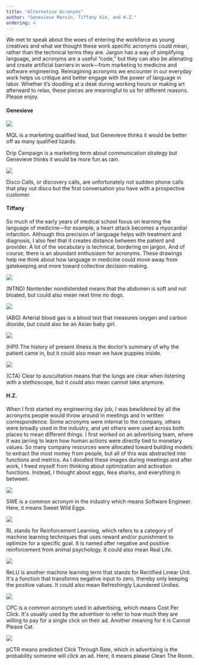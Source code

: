 ```yaml
---
title: "Alternative Acronyms"
author: "Genevieve Marvin, Tiffany Xie, and H.Z."
ordering: 4
---
```


We met to speak about the woes of entering the workforce as young creatives and what we thought these work specific acronyms could mean, rather than the technical terms they are. Jargon has a way of simplifying language, and acronyms are a useful “code,” but they can also be alienating and create artificial barriers in work—from marketing to medicine and software engineering. Reimagining acronyms we encounter in our everyday work helps us critique and better engage with the power of language in labor. Whether it’s doodling at a desk during working hours or making art afterward to relax, these pieces are meaningful to us for different reasons. Please enjoy.

#### Genevieve

![](/assets/images/zine/z6/alternative-acronyms/acronym1.jpg)

MQL is a marketing qualified lead, but Genevieve thinks it would be better off as many qualified lizards.

Drip Campaign is a marketing term about communication strategy but Genevieve thinks it would be more fun as rain.

![](/assets/images/zine/z6/alternative-acronyms/acronym2.jpg)

Disco Calls, or discovery calls, are unfortunately not sudden phone calls that play out disco but the first conversation you have with a prospective customer.

#### Tiffany

So much of the early years of medical school focus on learning the language of medicine—for example, a heart attack becomes a myocardial infarction. Although this precision of language helps with treatment and diagnosis, I also feel that it creates distance between the patient and provider. A lot of the vocabulary is technical, bordering on jargon. And of course, there is an abundant enthusiasm for acronyms. These drawings help me think about how language in medicine could move away from gatekeeping and more toward collective decision-making.

![](/assets/images/zine/z6/alternative-acronyms/acronym3.jpeg)

(NTND) Nontender nondistended means that the abdomen is soft and not bloated, but could also mean next time no dogs.

![](/assets/images/zine/z6/alternative-acronyms/acronym4.jpeg)

(ABG) Arterial blood gas is a blood test that measures oxygen and carbon dioxide, but could also be an Asian baby girl.

![](/assets/images/zine/z6/alternative-acronyms/acronym5.jpeg)

(HPI) The history of present illness is the doctor’s summary of why the patient came in, but it could also mean we have puppies inside.

![](/assets/images/zine/z6/alternative-acronyms/acronym6.jpeg)

(CTA) Clear to auscultation means that the lungs are clear when listening with a stethoscope, but it could also mean cannot take anymore.

#### H.Z.

When I first started my engineering day job, I was bewildered by all the acronyms people would throw around in meetings and in written correspondence. Some acronyms were internal to the company, others were broadly used in the industry, and yet others were used across both places to mean different things. I first worked on an advertising team, where it was jarring to learn how human actions were directly tied to monetary values. So many company resources were allocated toward building models to extract the most money from people, but all of this was abstracted into functions and metrics. As I doodled these images during meetings and after work, I freed myself from thinking about optimization and activation functions. Instead, I thought about eggs, Ikea sharks, and everything in between.

![](/assets/images/zine/z6/alternative-acronyms/acronym7.png)

SWE is a common acronym in the industry which means Software Engineer. Here, it means Sweet Wild Eggs.

![](/assets/images/zine/z6/alternative-acronyms/acronym8.png)

RL stands for Reinforcement Learning, which refers to a category of machine learning techniques that uses reward and/or punishment to optimize for a specific goal. It is named after negative and positive reinforcement from animal psychology. It could also mean Real Life.

![](/assets/images/zine/z6/alternative-acronyms/acronym9.png)

ReLU is another machine learning term that stands for Rectified Linear Unit. It's a function that transforms negative input to zero, thereby only keeping the positive values. It could also mean Refreshingly Laundered Undies.

![](/assets/images/zine/z6/alternative-acronyms/acronym10.png)

CPC is a common acronym used in advertising, which means Cost Per Click. It's usually used by the advertiser to refer to how much they are willing to pay for a single click on their ad. Another meaning for it is Cannot Please Cat.

![](/assets/images/zine/z6/alternative-acronyms/acronym11.png)

pCTR means predicted Click Through Rate, which in advertising is the probability someone will click an ad. Here, it means please Clean The Room.
